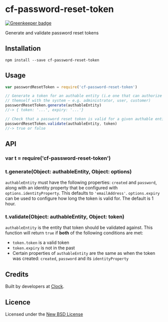 # cf-password-reset-token

[![Greenkeeper badge](https://badges.greenkeeper.io/clocklimited/cf-password-reset-token.svg)](https://greenkeeper.io/)

Generate and validate password reset tokens

## Installation

    npm install --save cf-password-reset-token

## Usage

```js
var passwordResetToken = require('cf-password-reset-token')

// Generate a token for an authable entity (i.e one that can authorize
// themself with the system – e.g. administrator, user, customer)
passwordResetToken.generate(authableEntity)
//-> { token: '...', expiry: '...'}

// Check that a password reset token is valid for a given authable entity
passwordResetToken.validate(authableEntity, token)
//-> true or false
```

## API

### var t = require('cf-password-reset-token')

### t.generate(Object: authableEntity, Object: options)

`authableEntity` must have the following properties: `created` and `password`, along
with an identity property that be configured with `options.identityProperty`. This
defaults to `'emailAddress'`. `options.expiry` can be used to configure how long the
token is valid for. The default is 1 hour.

### t.validate(Object: authableEntity, Object: token)

`authableEntity` is the entity that token should be validated against. This function
will return `true` if **both** of the following conditions are met:

- `token.token` is a valid token
- `token.expiry` is not in the past
- Certain properties of `authableEntity` are the same as when the token was created:
`created`, `password` and its `identityProperty`

## Credits
Built by developers at [Clock](http://clock.co.uk).

## Licence
Licensed under the [New BSD License](http://opensource.org/licenses/bsd-license.php)

